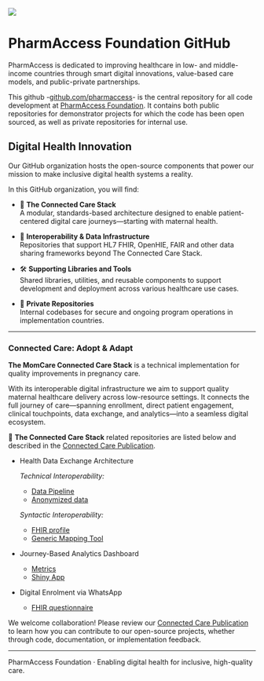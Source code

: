 ![](/pharmaccess_logo_rgb-main-logo-blue.jpg)

# PharmAccess Foundation GitHub

PharmAccess is dedicated to improving healthcare in low- and middle-income countries through smart digital innovations, value-based care models, and public-private partnerships.

This github -[github.com/pharmaccess](https://github.com/pharmaccess)- is the central repository for all code development at [PharmAccess Foundation](https://www.pharmaccess.org/). It contains both public repositories for demonstrator projects for which the code has been open sourced, as well as private repositories for internal use.

## Digital Health Innovation
Our GitHub organization hosts the open-source components that power our mission to make inclusive digital health systems a reality.

In this GitHub organization, you will find:

- 🧱 **The Connected Care Stack**  
  A modular, standards-based architecture designed to enable patient-centered digital care journeys—starting with maternal health.

- 🔄 **Interoperability & Data Infrastructure**  
  Repositories that support HL7 FHIR, OpenHIE, FAIR and other data sharing frameworks beyond The Connected Care Stack.

- 🛠️ **Supporting Libraries and Tools**  
  Shared libraries, utilities, and reusable components to support development and deployment across various healthcare use cases.

- 🔐 **Private Repositories**  
  Internal codebases for secure and ongoing program operations in implementation countries.

---

### Connected Care: Adopt & Adapt

**The MomCare Connected Care Stack** is a technical implementation for quality improvements in pregnancy care.

With its interoperable digital infrastructure we aim to support quality maternal healthcare delivery across low-resource settings. It connects the full journey of care—spanning enrollment, direct patient engagement, clinical touchpoints, data exchange, and analytics—into a seamless digital ecosystem.

🧱 **The Connected Care Stack** related repositories are listed below and described in the [Connected Care Publication](https://pharmaccess.github.io/momcare-valuepoints-documentation/). 

 - Health Data Exchange Architecture

   *Technical Interoperability:*
    - [Data Pipeline](https://github.com/PharmAccess/data-pipelines/tree/main/pipelines/flows/hdc)
    - [Anonymized data](https://github.com/PharmAccess/hdc-furahi)

   *Syntactic Interoperability:*
    - [FHIR profile](https://github.com/PharmAccess/MamaToTo-FHIR-IG)
    - [Generic Mapping Tool](https://github.com/PharmAccess/FHIRPathMappingLanguage)
      
 - Journey-Based Analytics Dashboard
    - [Metrics](https://github.com/PharmAccess/open-mnch-dbt-analytics)
    - [Shiny App](https://github.com/PharmAccess/hdc-inspire-clinics-kisumu-app)
  - Digital Enrolment via WhatsApp
    - [FHIR questionnaire](https://github.com/PharmAccess/mamatoto/tree/main)
  
We welcome collaboration! Please review our [Connected Care Publication](https://pharmaccess.github.io/momcare-valuepoints-documentation/) to learn how you can contribute to our open-source projects, whether through code, documentation, or implementation feedback.

---

PharmAccess Foundation · Enabling digital health for inclusive, high-quality care.
